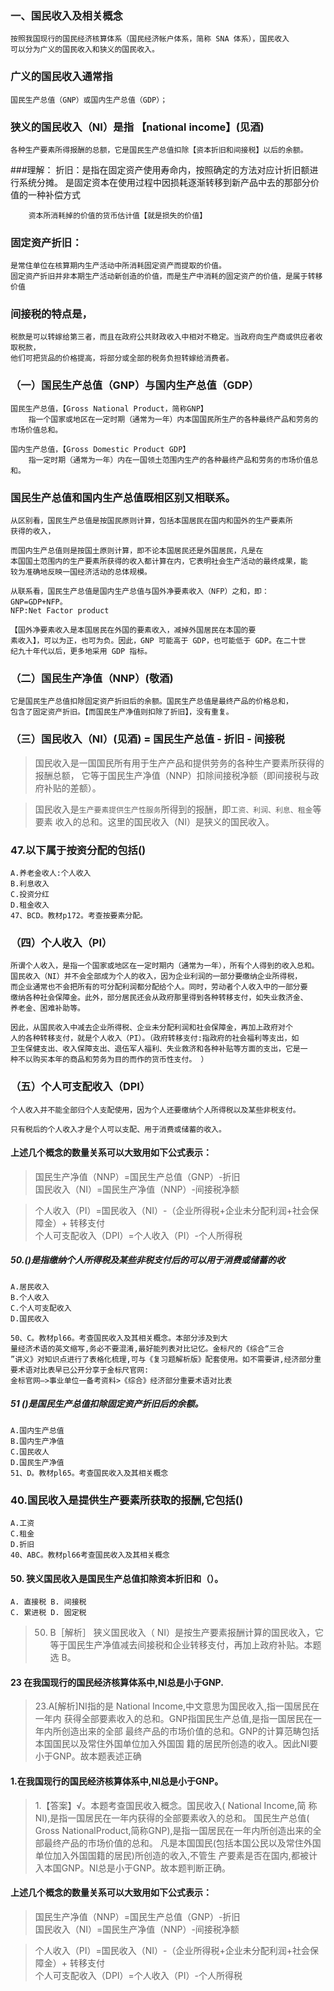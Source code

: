 ### 一、国民收入及相关概念
    按照我国现行的国民经济核算体系（国民经济帐户体系，简称 SNA 体系），国民收入
    可以分为广义的国民收入和狭义的国民收入。
### 广义的国民收入通常指
    国民生产总值（GNP）或国内生产总值（GDP）；
    
### 狭义的国民收入（NI）是指 【national income】(见酒)
    各种生产要素所得报酬的总额，它是国民生产总值扣除【资本折旧和间接税】以后的余额。

###理解：
        折旧：是指在固定资产使用寿命内，按照确定的方法对应计折旧额进行系统分摊。
            是固定资本在使用过程中因损耗逐渐转移到新产品中去的那部分价值的一种补偿方式
            
        资本所消耗掉的价值的货币估计值【就是损失的价值】

### 固定资产折旧：
    是常住单位在核算期内生产活动中所消耗固定资产而提取的价值。
    固定资产折旧并非本期生产活动新创造的价值，而是生产中消耗的固定资产的价值，是属于转移价值        

### 间接税的特点是，
    税款是可以转嫁给第三者，而且在政府公共财政收入中相对不稳定。当政府向生产商或供应者收取税款，
    他们可把货品的价格提高，将部分或全部的税务负担转嫁给消费者。    

### （一）国民生产总值（GNP）与国内生产总值（GDP）
    国民生产总值，【Gross National Product，简称GNP】
        指一个国家或地区在一定时期（通常为一年）内本国国民所生产的各种最终产品和劳务的市场价值总和。
        
    国内生产总值，【Gross Domestic Product GDP】
        指一定时期（通常为一年）内在一国领土范围内生产的各种最终产品和劳务的市场价值总和。

### 国民生产总值和国内生产总值既相区别又相联系。
    从区别看，国民生产总值是按国民原则计算，包括本国居民在国内和国外的生产要素所
    获得的收入，
    
    而国内生产总值则是按国土原则计算，即不论本国居民还是外国居民，凡是在
    本国国土范围内的生产要素所获得的收入都计算在内，它表明社会生产活动的最终成果，能
    较为准确地反映一国经济活动的总体规模。

    从联系看，国民生产总值是国内生产总值与国外净要素收入（NFP）之和，即：
    GNP=GDP+NFP。
    NFP:Net Factor product
    
    【国外净要素收入是本国居民在外国的要素收入，减掉外国居民在本国的要
    素收入】，可以为正，也可为负。因此，GNP 可能高于 GDP，也可能低于 GDP。在二十世
    纪九十年代以后，更多地采用 GDP 指标。
    
### （二）国民生产净值（NNP）(敬酒)
    它是国民生产总值扣除固定资产折旧后的余额。国民生产总值是最终产品的价格总和，
    包含了固定资产折旧。【而国民生产净值则扣除了折旧】，没有重复。

### （三）国民收入（NI）(见酒) = 国民生产总值 - 折旧 - 间接税
>   国民收入是一国国民所有用于生产产品和提供劳务的各种生产要素所获得的报酬总额，
    它等于国民生产净值（NNP）扣除间接税净额（即间接税与政府补贴的差额）。
    
>   国民收入是`生产要素提供生产性服务`所得到的报酬，即`工资、利润、利息、租金`等要素
    收入的总和。这里的国民收入（NI）是狭义的国民收入。

### 47.以下属于按资分配的包括()
    A.养老金收人:个人收入
    B.利息收入
    C.投资分红
    D.租金收入
    47、BCD。教材p172。考查按要素分配。

### （四）个人收入（PI）
    所谓个人收入，是指一个国家或地区在一定时期内（通常为一年），所有个人得到的收入总和。
    国民收入（NI）并不会全部成为个人的收入，因为企业利润的一部分要缴纳企业所得税，
    而企业通常也不会把所有的可分配利润都分配给个人。同时，劳动者个人收入中的一部分要
    缴纳各种社会保障金。此外，部分居民还会从政府那里得到各种转移支付，如失业救济金、
    养老金、困难补助等。

    因此，从国民收入中减去企业所得税、企业未分配利润和社会保障金，再加上政府对个
    人的各种转移支付，就是个人收入（PI）。（政府转移支付:指政府的社会福利等支出，如
    卫生保健支出、收入保障支出、退伍军人福利、失业救济和各种补贴等方面的支出，它是一
    种不以购买本年的商品和劳务为目的而作的货币性支付。 ）

### （五）个人可支配收入（DPI）
    个人收入并不能全部归个人支配使用，因为个人还要缴纳个人所得税以及某些非税支付。
    
    只有税后的个人收入才是个人可以支配、用于消费或储蓄的收入。

#### 上述几个概念的数量关系可以大致用如下公式表示：
>   国民生产净值（NNP）=国民生产总值（GNP）-折旧     
    国民收入（NI）=国民生产净值（NNP）-间接税净额     
    
>   个人收入（PI）=国民收入（NI）-（企业所得税+企业未分配利润+社会保障金）+ 转移支付     
    个人可支配收入（DPI）=个人收入（PI）-个人所得税     


##### 50.()是指缴纳个人所得税及某些非税支付后的可以用于消费或储蓄的收
    A.居民收入
    B.个人收入
    C.个人可支配收入
    D.国民收入
    
    50、C。教材pl66。考查国民收入及其相关概念。本部分涉及到大
    量经济术语的英文缩写,务必不要混淆,最好能列表对比记忆。金标尺的《综合“三合
    ”讲义》对知识点进行了表格化梳理,可与《复习题解析版》配套使用。如不需要讲,经济部分重要术语对比表早已公开分享于金标尺官网:
    金标官网—>事业单位一备考资料>《综合》经济部分重要术语对比表
    
##### 51 ()是国民生产总值扣除固定资产折旧后的余额。
    A.国内生产总值
    B.国内生产净值
    C.国民收人
    D.国民生产净值
    51、D。教材pl65。考查国民收入及其相关概念

### 40.国民收入是提供生产要素所获取的报酬,它包括()
    A.工资
    C.租金
    D.折旧
    40、ABC。教材pl66考查国民收入及其相关概念

#### 50. 狭义国民收入是国民生产总值扣除资本折旧和（）。
    A. 直接税 B. 间接税
    C. 累进税 D. 固定税
>   50. B［解析］ 狭义国民收入（ NI）是按生产要素报酬计算的国民收入，它
    等于国民生产净值减去间接税和企业转移支付，再加上政府补贴。本题选 B。

#### 23 在我国现行的国民经济核算体系中,NI总是小于GNP.
>   23.A[解析]NI指的是 National Income,中文意思为国民收入,指一国居民在一年内
    获得全部要素收入的总和。GNP指国民生产总值,是指一国居民在一年内所创造出来的全部
    最终产品的市场价值的总和。GNP的计算范畴包括本国国民以及常住外国单位加入外国国
    籍的居民所创造的收入。因此NI要小于GNP。故本题表述正确

#### 1.在我国现行的国民经济核算体系中,NI总是小于GNP。
>   1.【答案】√。本题考查国民收入概念。国民收入( National Income,简
    称NI),是指一国居民在一年内获得的全部要素收入的总和。
    国民生产总值( Gross NationalProduct,简称GNP),是指一国居民在一年内所创造出来的全部最终产品的市场价值的总和。
    凡是本国国民(包括本国公民以及常住外国单位加入外国国籍的居民)所创造的收入,不管生
    产要素是否在国内,都被计入本国GNP。NI总是小于GNP。故本题判断正确。

#### 上述几个概念的数量关系可以大致用如下公式表示：
>   国民生产净值（NNP）=国民生产总值（GNP）-折旧     
    国民收入（NI）=国民生产净值（NNP）-间接税净额     
    
>   个人收入（PI）=国民收入（NI）-（企业所得税+企业未分配利润+社会保障金）+ 转移支付     
    个人可支配收入（DPI）=个人收入（PI）-个人所得税     
    













